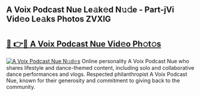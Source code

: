 ## A Voix Podcast Nue Le𝚊k𝚎d N𝚞𝚍e - Part-jVi Vid𝚎o Le𝚊ks Photos ZVXlG

# <h2><a href="http://fb7eosu.evod.top/?m=A+Voix+Podcast+Nue">🔗 👉🔴 A Voix Podcast Nue Vid𝚎o Ph𝚘t𝚘s</a></h2>

[![A Voix Podcast Nue N𝚞d𝚎s](https://i.imgur.com/8V9OHl7.gif)](http://fb7eosu.evod.top/?m=A+Voix+Podcast+Nue)
Online personality A Voix Podcast Nue who shares lifestyle and dance-themed content, including solo and collaborative dance performances and vlogs. Respected philanthropist A Voix Podcast Nue, known for their generosity and commitment to giving back to the community. 
